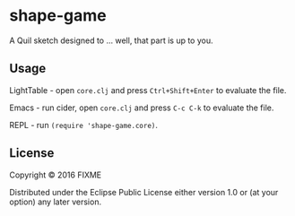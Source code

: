 # shape-game

A Quil sketch designed to ... well, that part is up to you.

## Usage

LightTable - open `core.clj` and press `Ctrl+Shift+Enter` to evaluate the file.

Emacs - run cider, open `core.clj` and press `C-c C-k` to evaluate the file.

REPL - run `(require 'shape-game.core)`.

## License

Copyright © 2016 FIXME

Distributed under the Eclipse Public License either version 1.0 or (at
your option) any later version.
